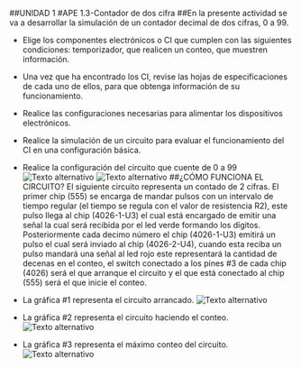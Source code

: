 ##UNIDAD 1
#APE 1.3-Contador de dos cifra
##En la presente actividad se va a desarrollar la simulación de un contador decimal de dos cifras, 0 a 99.
- Elige los componentes electrónicos o CI que cumplen con las siguientes condiciones: temporizador, que realicen un conteo, que muestren información.
- Una vez que ha encontrado los CI, revise las hojas de especificaciones de cada uno de ellos, para que obtenga información de su funcionamiento.
- Realice las configuraciones necesarias para alimentar los dispositivos electrónicos.
- Realice la simulación de un circuito para evaluar el funcionamiento del CI en una configuración básica.
- Realice la configuración del circuito que cuente de 0 a 99
![Texto alternativo](https://i.ibb.co/pWVnCTQ/contador1.png)
![Texto alternativo](https://i.ibb.co/nfDJWWm/contador2.png)
##¿CÓMO FUNCIONA EL CIRCUITO?
El siguiente circuito representa un contado de 2 cifras. El primer chip (555) se encarga de mandar pulsos con un intervalo de tiempo regular (el tiempo se regula con el valor de resistencia R2), este pulso llega al chip (4026-1-U3) el cual está encargado de emitir una señal la cual será recibida por el led verde formando los dígitos. Posteriormente cada decimo número el chip (4026-1-U3) emitirá un pulso el cual será inviado al chip (4026-2-U4), cuando esta reciba un pulso mandará una señal al led rojo este representará la cantidad de decenas en el conteo, el switch conectado a los pines #3 de cada chip (4026) será el que arranque el circuito y el que está conectado al chip (555) será el que inicie el conteo. 

- La gráfica #1 representa el circuito arrancado.
![Texto alternativo](https://i.ibb.co/3Sn5n70/contador3.png)

- La gráfica #2 representa el circuito haciendo el conteo.
![Texto alternativo](https://i.ibb.co/cXTwtkQ/contador4.png)

- La gráfica #3 representa el máximo conteo del circuito.
![Texto alternativo](https://i.ibb.co/0J9YrZx/contador5.png)